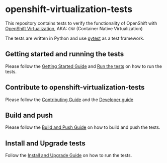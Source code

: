# openshift-virtualization-tests

This repository contains tests to verify the functionality of OpenShift with
[OpenShift Virtualization](https://www.redhat.com/en/technologies/cloud-computing/openshift/virtualization), AKA: `CNV` (Container Native Virtualization)

The tests are written in Python and use [pytest](https://docs.pytest.org/en/stable/) as a test framework.


## Getting started and running the tests
Please follow the [Getting Started Guide](docs/GETTING_STARTED.md) and [Run the tests](docs/RUNNING_TESTS.md) on how to run the tests.

## Contribute to openshift-virtualization-tests
Please follow the [Contributing Guide](docs/CONTRIBUTING.md) and the [Developer guide](docs/DEVELOPER_GUIDE.md)


## Build and push
Please follow the [Build and Push Guide](docs/CONTAINERIZE_TESTS.md) on how to build and push the tests.

## Install and Upgrade tests
Follow the [Install and Upgrade Guide](docs/INSTALL_AND_UPGRADE.md) on how to run the tests.
